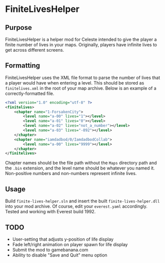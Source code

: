 # FiniteLivesHelper
## Purpose
FiniteLivesHelper is a helper mod for Celeste intended to give the player a finite number of lives in your maps. Originally, players have infinite lives to get across different screens.

## Formatting
FiniteLivesHelper uses the XML file format to parse the number of lives that a player would have when entering a level. This should be stored as `finitelives.xml` in the root of your map archive.
Below is an example of a correctly-formatted file.
```xml
<?xml version="1.0" encoding="utf-8" ?>
<finitelives>
	<chapter name="1-ForsakenCity">
		<level name="a-00" lives="1"></level>
		<level name="a-01" lives="0"></level>
		<level name="a-02" lives="not_a_number"></level>
		<level name="a-03" lives="-892"></level>
	</chapter>
	<chapter name="iamdadbod/0/IamdadbodCollab">
		<level name="a-00" lives="9999"></level>
	</chapter>
</finitelives>
```
Chapter names should be the file path without the `Maps` directory path and the `.bin` extension, and the level name should be whatever you named it.
Non-positive numbers and non-numbers represent infinite lives.

## Usage
Build `finite-lives-helper.sln` and insert the built `finite-lives-helper.dll` into your mod archive. Of course, edit your `everest.yaml` accordingly. Tested and working with Everest build 1992.

## TODO
- User-setting that adjusts y-position of life display
- Fade left/right animation on player spawn for life display
- Submit the mod to gamebanana.com
- Ability to disable "Save and Quit" menu option
